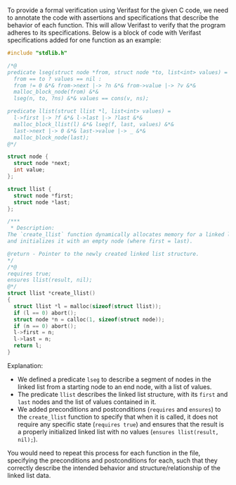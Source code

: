 To provide a formal verification using Verifast for the given C code, we need to annotate the code with assertions and specifications that describe the behavior of each function. This will allow Verifast to verify that the program adheres to its specifications. Below is a block of code with Verifast specifications added for one function as an example:

```c
#include "stdlib.h"

/*@
predicate lseg(struct node *from, struct node *to, list<int> values) =
  from == to ? values == nil :
  from != 0 &*& from->next |-> ?n &*& from->value |-> ?v &*&
  malloc_block_node(from) &*&
  lseg(n, to, ?ns) &*& values == cons(v, ns);

predicate llist(struct llist *l, list<int> values) =
  l->first |-> ?f &*& l->last |-> ?last &*&
  malloc_block_llist(l) &*& lseg(f, last, values) &*&
  last->next |-> 0 &*& last->value |-> _ &*&
  malloc_block_node(last);
@*/

struct node {
  struct node *next;
  int value;
};

struct llist {
  struct node *first;
  struct node *last;
};

/***
 * Description:
The `create_llist` function dynamically allocates memory for a linked list structure
and initializes it with an empty node (where first = last).

@return - Pointer to the newly created linked list structure.
*/
/*@
requires true;
ensures llist(result, nil);
@*/
struct llist *create_llist()
{
  struct llist *l = malloc(sizeof(struct llist));
  if (l == 0) abort();
  struct node *n = calloc(1, sizeof(struct node));
  if (n == 0) abort();
  l->first = n;
  l->last = n;
  return l;
}
```

Explanation:
- We defined a predicate `lseg` to describe a segment of nodes in the linked list from a starting node to an end node, with a list of values.
- The predicate `llist` describes the linked list structure, with its `first` and `last` nodes and the list of values contained in it.
- We added preconditions and postconditions (`requires` and `ensures`) to the `create_llist` function to specify that when it is called, it does not require any specific state (`requires true`) and ensures that the result is a properly initialized linked list with no values (`ensures llist(result, nil);`).

You would need to repeat this process for each function in the file, specifying the preconditions and postconditions for each, such that they correctly describe the intended behavior and structure/relationship of the linked list data.
